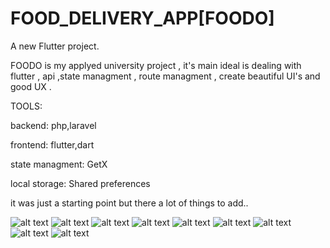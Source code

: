 # FOOD_DELIVERY_APP[FOODO]

A new Flutter project.

FOODO is my applyed university project , it's main ideal is dealing with flutter , api ,state managment , route managment , create beautiful UI's
and good UX . 

TOOLS:

backend:  php,laravel



frontend: flutter,dart



state managment: GetX



local storage: Shared preferences

it was just a starting point but there a lot of things to add..

![alt text](https://github.com/Nooraldenberkdar/Food_Delivery_App/blob/master/Screenshot%20from%202023-02-23%2018-34-00.png)
![alt text](https://github.com/Nooraldenberkdar/Food_Delivery_App/blob/master/Screenshot%20from%202023-02-22%2011-56-23.png)
![alt text](https://github.com/Nooraldenberkdar/Food_Delivery_App/blob/master/Screenshot%20from%202023-02-23%2018-35-42.png)
![alt text](https://github.com/Nooraldenberkdar/Food_Delivery_App/blob/master/Screenshot%20from%202023-02-23%2018-37-28.png)
![alt text](https://github.com/Nooraldenberkdar/Food_Delivery_App/blob/master/Screenshot%20from%202023-02-23%2018-37-48.png)
![alt text](https://github.com/Nooraldenberkdar/Food_Delivery_App/blob/master/Screenshot%20from%202023-02-23%2018-37-54.png)
![alt text](https://github.com/Nooraldenberkdar/Food_Delivery_App/blob/master/Screenshot%20from%202023-02-23%2018-37-57.png)
![alt text](https://github.com/Nooraldenberkdar/Food_Delivery_App/blob/master/Screenshot%20from%202023-02-22%2014-47-39.png)
![alt text](https://github.com/Nooraldenberkdar/Food_Delivery_App/blob/master/Screenshot%20from%202023-02-23%2018-38-26.png)


